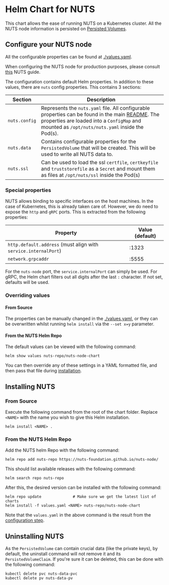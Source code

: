 # Helm Chart for NUTS
This chart allows the ease of running NUTS on a Kubernetes cluster. 
All the NUTS node information is persisted on [Persisted Volumes](https://kubernetes.io/docs/concepts/storage/persistent-volumes/).

## Configure your NUTS node
All the configurable properties can be found at [./values.yaml](./values.yaml).

When configuring the NUTS node for production purposes, please consult [this](https://nuts-node.readthedocs.io/en/latest/pages/production-configuration.html)
NUTS guide.

The configuration contains default Helm properties. In addition to these values,
there are `nuts` config properties. This contains 3 sections:

| Section     | Description                                                                                                                                                                                                        |
|-------------|--------------------------------------------------------------------------------------------------------------------------------------------------------------------------------------------------------------------|
| `nuts.config` | Represents the `nuts.yaml` file. All configurable properties can be found in the main [README](../../README.rst#server-options). The properties are loaded into a `ConfigMap` and mounted as `/opt/nuts/nuts.yaml` inside the Pod(s). |
| `nuts.data`   | Contains configurable properties for the `PersistedVolume` that will be created. This will be used to write all NUTS data to.                                                                                |
| `nuts.ssl`    | Can be used to load the ssl `certfile`, `certkeyfile` and `truststorefile` as a `Secret` and mount them as files at `/opt/nuts/ssl` inside the Pod(s)                                                              |

### Special properties
NUTS allows binding to specific interfaces on the host machines. In the case of Kubernetes, this is already taken care 
of. However, we do need to expose the `http` and `gRPC` ports. This is extracted from the following properties:

| Property                                                        | Value (default) |
|-----------------------------------------------------------------|-----------------|
| `http.default.address` (must align with `service.internalPort`) | :1323 |
| `network.grpcaddr`                                              | :5555    | 

For the `nuts-node` port, the `service.internalPort` can simply be used. For gRPC, the Helm chart filters out all digits 
after the last `:` character. If not set, defaults will be used.

### Overriding values
#### From Source
The properties can be manually changed in the [./values.yaml](./values.yaml), or they can be overwritten whilst running
`helm install` via the `--set x=y` parameter.

#### From the NUTS Helm Repo
 
The default values can be viewed with the following command: 
```shell
helm show values nuts-repo/nuts-node-chart
```

You can then override any of these settings in a YAML formatted file, and then pass that file during [installation](#from-the-nuts-helm-repo-1).

## Installing NUTS
### From Source

Execute the following command from the root of the chart folder. Replace `<NAME>` with the name you 
wish to give this Helm installation.
```
helm install <NAME> .
```
### From the NUTS Helm Repo

Add the NUTS helm Repo with the following command:
```shell 
helm repo add nuts-repo https://nuts-foundation.github.io/nuts-node/
```
This should list available releases with the following command:
```shell
helm search repo nuts-repo
```

After this, the desired version can be installed with the following command:
```shell
helm repo update              # Make sure we get the latest list of charts
helm install -f values.yaml <NAME> nuts-repo/nuts-node-chart
```

Note that the `values.yaml` in the above command is the result from the [configuration step](#from-the-nuts-helm-repo).

## Uninstalling NUTS
As the `PersistedVolume` can contain crucial data (like the private keys), by default, the uninstall command will not remove it and its 
`PersistedVolumeClaim`. If you're sure it can be deleted, this can be done with the following command:
```shell
kubectl delete pvc nuts-data-pvc
kubectl delete pv nuts-data-pv
```